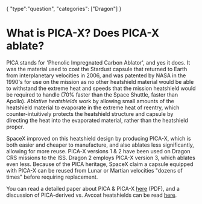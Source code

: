 {
    "type":"question",
    "categories": ["Dragon"]
}

# What is PICA-X? Does PICA-X ablate?

PICA stands for 'Phenolic Impregnated Carbon Ablator', and yes it does. It was the material used to coat the Stardust capsule that returned to Earth from interplanetary velocities in 2006, and was patented by NASA in the 1990's for use on the mission as no other heatshield material would be able to withstand the extreme heat and speeds that the mission heatshield would be required to handle (70% faster than the Space Shuttle, faster than Apollo). *Ablative heatshields* work by allowing small amounts of the heatshield material to evaporate in the extreme heat of reentry, which counter-intuitively protects the heatshield structure and capsule by directing the heat into the evaporated material, rather than the heatshield proper.

SpaceX improved on this heatshield design by producing PICA-X, which is both easier and cheaper to manufacture, and also ablates less significantly, allowing for more reuse. PICA-X versions 1 & 2 have been used on Dragon CRS missions to the ISS. Dragon 2 employs PICA-X version 3, which ablates even less. Because of the PICA heritage, SpaceX claim a capsule equipped with PICA-X can be reused from Lunar or Martian velocities "dozens of times" before requiring replacement.

You can read a detailed paper about PICA & PICA-X [here](http://136.142.82.187/eng12/history/spring2013/pdf/3131.pdf) (PDF), and a discussion of PICA-derived vs. Avcoat heatshields can be read [here](http://www.reddit.com/r/spacex/comments/27nbsk/avcoat_vs_picax_heatshields/).
